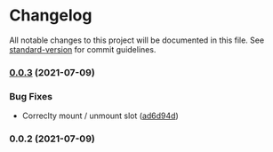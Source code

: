 # Changelog

All notable changes to this project will be documented in this file. See [standard-version](https://github.com/conventional-changelog/standard-version) for commit guidelines.

### [0.0.3](https://github.com/Torsten85/react-svelte-bridge/compare/v0.0.2...v0.0.3) (2021-07-09)


### Bug Fixes

* Correclty mount / unmount slot ([ad6d94d](https://github.com/Torsten85/react-svelte-bridge/commit/ad6d94d915385371b87fa61c86f4a323200996d4))

### 0.0.2 (2021-07-09)

